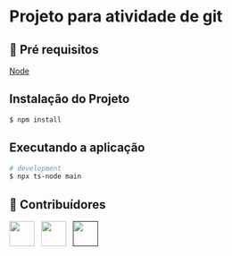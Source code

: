 # Projeto para atividade de git
 
## 🔐 Pré requisitos

<a href="https://nodejs.dev/">Node</a> &nbsp;

## Instalação do Projeto

```bash
$ npm install
```

## Executando a aplicação

```bash
# development
$ npx ts-node main
```

## 🤝 Contribuídores

<a href="https://github.com/angelogluz"><img src="https://github.com/angelogluz.png" width="45" height="45"></a> &nbsp;
<a href="https://github.com/GregoryGMoraes"><img src="https://github.com/GregoryGMoraes.png" width="45" height="45"></a> &nbsp;
<a href=""><img src="" width="45" height="45"></a> &nbsp;
